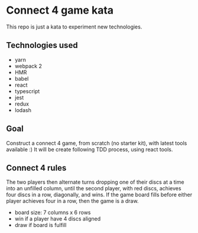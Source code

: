 # Connect 4 game kata

This repo is just a kata to experiment new technologies.

## Technologies used

- yarn
- webpack 2
- HMR
- babel
- react
- typescript
- jest
- redux
- lodash

## Goal

Construct a connect 4 game, from scratch (no starter kit), with latest tools available :)
It will be create following TDD process, using react tools.

## Connect 4 rules
The two players then alternate turns dropping one of their discs at a time into an unfilled column, until the second player, with red discs, achieves four discs in a row, diagonally, and wins. If the game board fills before either player achieves four in a row, then the game is a draw.

- board size: 7 columns x 6 rows
- win if a player have 4 discs aligned
- draw if board is fulfill
